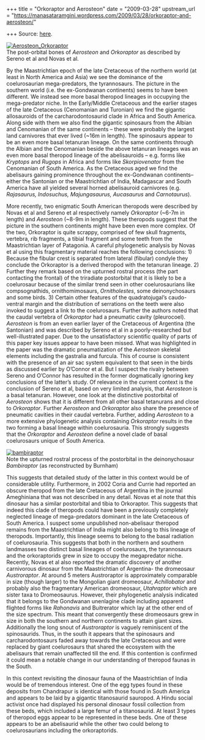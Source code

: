 +++
title = "Orkoraptor and Aerosteon"
date = "2009-03-28"
upstream_url = "https://manasataramgini.wordpress.com/2009/03/28/orkoraptor-and-aerosteon/"

+++
Source: [here](https://manasataramgini.wordpress.com/2009/03/28/orkoraptor-and-aerosteon/).

[![Aerosteon_Orkoraptor](https://i0.wp.com/farm4.static.flickr.com/3538/3398110954_9569ce9037_o.png)](http://www.flickr.com/photos/24766652@N05/3398110954/ "Aerosteon_Orkoraptor by somasushma, on Flickr")  
The post-orbital bones of *Aerosteon* and *Orkoraptor* as described by Sereno et al and Novas et al.

By the Maastrichtian epoch of the late Cretaceous of the northern world
(at least in North America and Asia) we see the dominance of the
coelurosaurian mega-predators, the tyrannosaurs. The picture in the southern world (i.e. the ex-Gondwanan continents) seems to have been different. We instead see more basal theropod lineages in occupying the mega-predator niche. In the Early/Middle Cretaceous and the earlier stages of the late Cretaceous (Cenomanian and Turonian) we find the gigantic allosauroids of the carcharodontosaurid clade in Africa and South America. Along side with them we also find the gigantic spinosaurs from the Albian and Cenomanian of the same continents – these were probably the largest land carnivores that ever lived (\~16m in length). The spinosaurs appear to be an even more basal tetanuran lineage. On the same continents through the Albian and the Cenomanian beside the above tetanuran lineages was an even more basal theropod lineage of the abelisauroids – e.g. forms like *Kryptops* and *Rugops* in Africa and forms like *Skorpiovenator* from the Cenomanian of South America. As the Cretaceous aged we find the abelisaurs gaining prominence throughout the ex-Gondwanan continents– either the Santonian or the Maastrichtian of India, Madagascar and South America have all yielded several horned abelisauroid carnivores (e.g. *Rajasaurus, Indosuchus, Majungasaurus, Aucasaurus* and *Carnotaurus*).

More recently, two enigmatic South American theropods were described by Novas et al and Sereno et al respectively namely *Orkoraptor* (\~6-7m in length) and *Aerosteon* (\~8-9m in length). These theropods suggest that the picture in the southern continents might have been even more complex. Of the two, Orkoraptor is quite scrappy, comprised of few skull fragments, vertebra, rib fragments, a tibial fragment and some teeth from the Maastrichtian layer of Patagonia. A careful phylogenetic analysis by Novas et al using this fragmentary material reaches the following conclusions: 1) Because the fibular crest is separated from lateral (fibular) condyle they conclude the Orkoraptor is a derived theropod with the tetanuran lineage. 2) Further they remark based on the upturned rostral process (the part contacting the frontal) of the triradiate postorbital that it is likely to be a coelurosaur because of the similar trend seen in other coelurosaurians like compsognathids, ornithomimosaurs, *Ornitholestes*, some deinonychosaurs and some birds. 3) Certain other features of the quadratojugal’s caudo-ventral margin and the distribution of serrations on the teeth were also invoked to suggest a link to the coelurosaurs. Further the authors noted that the caudal vertebra of *Orkoraptor* had a pneumatic cavity (pleurocoel).
*Aerosteon* is from an even earlier layer of the Cretaceous of Argentina
(the Santonian) and was described by Sereno et al in a poorly-researched
but well-illustrated paper. Due to the unsatisfactory scientific quality of parts of this paper key issues appear to have been missed. What was highlighted in the paper was the dramatic pneumatization of the
*Aerosteon* skeletal elements including the gastralia and furcula. This
of course is consistent with the presence of an air sac system equivalent to that seen in the birds as discussed earlier by O’Connor et al. But I suspect the rivalry between Sereno and O’Connor has resulted in the former dogmatically ignoring key conclusions of the latter’s study. Of relevance in the current context is the conclusion of Sereno et al, based on very limited analysis, that *Aerosteon* is a basal tetanuran. However, one look at the distinctive postorbital of
*Aerosteon* shows that it is different from all other basal tetanurans
and close to *Orkoraptor*. Further *Aerosteon* and *Orkoraptor* also share the presence of pneumatic cavities in their caudal vertebra. Further, adding *Aerosteon* to a more extensive phylogenetic analysis containing *Orkoraptor* results in the two forming a basal lineage within coelurosauria. This strongly suggests that the *Orkoraptor* and
*Aerosteon* define a novel clade of basal coelurosaurs unique of South
America.

[![bambiraptor](https://i2.wp.com/farm4.static.flickr.com/3576/3412420642_a66f76decf_o.png)](http://www.flickr.com/photos/24766652@N05/3412420642/ "bambiraptor by somasushma, on Flickr")  
Note the upturned rostral process of the postorbital in the deinonychosaur *Bambiraptor* (as reconstructed by Burnham)

This suggests that detailed study of the latter in this context would be of considerable utility. Furthermore, in 2002 Coria and Currie had reported an obscure theropod from the late Cretaceous of Argentina in the journal Ameghiniana that was not described in any detail. Novas et al note that this dinosaur has a similar postorbital and tibia to Orkoraptor. This suggests that indeed this clade of theropods could have been a previously completely neglected lineage of mega-predators dominant in the late Cretaceous of South America. I suspect some unpublished non-abelisaur theropod remains from the Maastrichtian of India might also belong to this lineage of theropods. Importantly, this lineage seems to belong to the basal radiation of coelurosauria. This suggests that both in the northern and southern landmasses two distinct basal lineages of coelurosaurs, the tyrannosaurs and the orkoraptorids grew in size to occupy the megapredator niche. Recently, Novas et al also reported the dramatic discovery of another carnivorous dinosaur from the Maastrichtian of Argentina- the dromeosaur *Austroraptor*. At around 5 meters Austroraptor is approximately comparable in size (though larger) to the Mongolian giant dromeosaur, *Achillobator* and probably also the fragmentary American dromeosaur, *Utahraptor* which are sister taxa to Dromeosaurus. However, their phylogenetic analysis indicated that it belongs to the Gondwanan unenlagine clade including apparent flighted forms like *Rahonavis* and Buitrerator which lay at the other end of the size spectrum. This meant that convergently these dromeosaurs grew in size in both the southern and northern continents to attain giant sizes. Additionally the long snout of *Austroraptor* is vaguely reminiscent of the spinosaurids. Thus, in the south it appears that the spinosaurs and carcharodontosaurs faded away towards the late Cretaceous and were replaced by giant coelurosaurs that shared the ecosystem with the abelisaurs that remain unaffected till the end. If this contention is confirmed it could mean a notable change in our understanding of theropod faunas in the South.

In this context revisiting the dinosaur fauna of the Maastrichtian of India would be of tremendous interest. One of the egg types found in these deposits from Chandrapur is identical with those found in South America and appears to be laid by a gigantic titanosaurid sauropod. A Hindu social activist once had displayed his personal dinosaur fossil collection from these beds, which included a large femur of a titanosaurid. At least 3 types of theropod eggs appear to be represented in these beds. One of these appears to be an abelisaurid while the other two could belong to coelurosaurians including the orkoraptorids.

